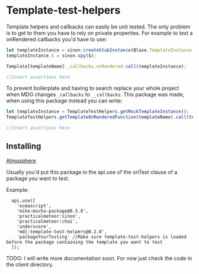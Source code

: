 Template-test-helpers
================================

Template helpers and callbacks can easily be unit tested. 
The only problem is to get to them you have to rely on private properties.
For example to test a onRendered callbacks you'd have to use:

```javascript
let templateInstance = sinon.createStubInstance(Blaze.TemplateInstance);
templateInstance.$ = sinon.spy($);

Template[templateName]._callbacks.onRendered.call(templateInstance);

//Insert assertions here
```

To prevent boilerplate and having to search replace your whole project when MDG changes ```_callbacks``` to ```__callbacks```.
This package was made, when using this package instead you can write:

```javascript
let templateInstance = TemplateTestHelpers.getMockTemplateInstance();
TemplateTestHelpers.getTemplateOnRenderedFunction(templateName).call(templateInstance);

//Insert assertions here
```

## Installing
[Atmosphere](https://atmospherejs.com/mdj/template-test-helpers)

Usually you'd put this package in the api.use of the onTest clause of a package you want to test.

Example:

```
  api.use([
    'ecmascript',
    'mike:mocha-package@0.5.8',
    'practicalmeteor:sinon',
    'practicalmeteor:chai',
    'underscore',
    'mdj:template-test-helpers@0.2.0',
    'packageYourTesting' //Make sure template-test-helpers is loaded before the package containing the template you want to test
  ]);
```





TODO: I will write more documentation soon. For now just check the code in the client directory.
